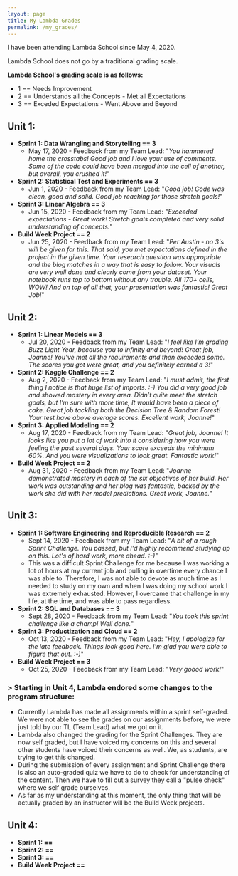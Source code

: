 ```yaml
---
layout: page
title: My Lambda Grades
permalink: /my_grades/
---
```


I have been attending Lambda School since May 4, 2020.

Lambda School does not go by a traditional grading scale. 

**Lambda School's grading scale is as follows:**
- 1 == Needs Improvement
- 2 == Understands all the Concepts - Met all Expectations
- 3 == Exceded Expectations - Went Above and Beyond

## Unit 1: 
- **Sprint 1: Data Wrangling and Storytelling == 3**
  - May 17, 2020 - Feedback from my Team Lead: "*You hammered home the crosstabs! Good job and I love your use of comments. Some of the code could have been merged into the cell of another, but overall, you crushed it!*"
- **Sprint 2: Statistical Test and Experiments == 3**
  - Jun 1, 2020 - Feedback from my Team Lead: "*Good job! Code was clean, good and solid. Good job reaching for those stretch goals!*"
- **Sprint 3: Linear Algebra == 3**
  - Jun 15, 2020 - Feedback from my Team Lead: "*Exceeded expectations - Great work! Stretch goals completed and very solid understanding of concepts.*"
- **Build Week Project == 2**
  - Jun 25, 2020 - Feedback from my Team Lead: "*Per Austin - no 3's will be given for this. That said, you met expectations defined in the project in the given time. Your research question was appropriate and the blog matches in a way that is easy to follow. Your visuals are very well done and clearly come from your dataset. Your notebook runs top to bottom without any trouble. All 170+ cells, WOW! And on top of all that, your presentation was fantastic! Great Job!*"

## Unit 2:
- **Sprint 1: Linear Models == 3**
  - Jul 20, 2020 - Feedback from my Team Lead: "*I feel like I’m grading Buzz Light Year, because you to infinity and beyond! Great job, Joanne! You’ve met all the requirements and then exceeded some. The scores you got were great, and you definitely earned a 3!*"
- **Sprint 2: Kaggle Challenge == 2**
  - Aug 2, 2020 - Feedback from my Team Lead: "*I must admit, the first thing I notice is that huge list of imports. :-) You did a very good job and showed mastery in every area. Didn’t quite meet the stretch goals, but I’m sure with more time, It would have been a piece of cake. Great job tackling both the Decision Tree & Random Forest! Your test have above average scores. Excellent work, Joanne!*"
- **Sprint 3: Applied Modeling == 2**
  - Aug 17, 2020 - Feedback from my Team Lead: "*Great job, Joanne! It looks like you put a lot of work into it considering how you were feeling the past several days. Your score exceeds the minimum 60%. And you were visualizations to look great. Fantastic work!*"
- **Build Week Project == 2**
  - Aug 31, 2020 - Feedback from my Team Lead: "*Joanne demonstrated mastery in each of the six objectives of her build. Her work was outstanding and her blog was fantastic, backed by the work she did with her model predictions. Great work, Joanne.*"

## Unit 3:
- **Sprint 1: Software Engineering and Reproducible Research == 2**
  - Sept 14, 2020 - Feedback from my Team Lead: "*A bit of a rough Sprint Challenge. You passed, but I'd highly recommend studying up on this. Lot's of hard work, more ahead. :-)*"
  - This was a difficult Sprint Challenge for me because I was working a lot of hours at my current job and pulling in overtime every chance I was able to. Therefore, I was not able to devote as much time as I needed to study on my own and when I was doing my school work I was extremely exhausted. However, I overcame that challenge in my life, at the time, and was able to pass regardless.
- **Sprint 2: SQL and Databases == 3**
  - Sept 28, 2020 - Feedback from my Team Lead: "*You took this sprint challenge like a champ! Well done.*"
- **Sprint 3: Productization and Cloud == 2**
  - Oct 13, 2020 - Feedback from my Team Lead: "*Hey, I apologize for the late feedback. Things look good here. I'm glad you were able to figure that out. :-)*"
- **Build Week Project == 3**
  - Oct 25, 2020 - Feedback from my Team Lead: "*Very goood work!*"
  
### > Starting in Unit 4, Lambda endored some changes to the program structure:
  - Currently Lambda has made all assignments within a sprint self-graded. We were not able to see the grades on our assignments before, we were just told by our TL (Team Lead) what we got on it.
  - Lambda also changed the grading for the Sprint Challenges. They are now self graded, but I have voiced my concerns on this and several other students have voiced their concerns as well. We, as students, are trying to get this changed.
  - During the submission of every assignment and Sprint Challenge there is also an auto-graded quiz we have to do to check for understanding of the content. Then we have to fill out a survey they call a "pulse check" where we self grade ourselves.
  - As far as my understanding at this moment, the only thing that will be actually graded by an instructor will be the Build Week projects.

## Unit 4: 
- **Sprint 1:  ==**
- **Sprint 2:  ==**
- **Sprint 3:  ==**
- **Build Week Project ==**
